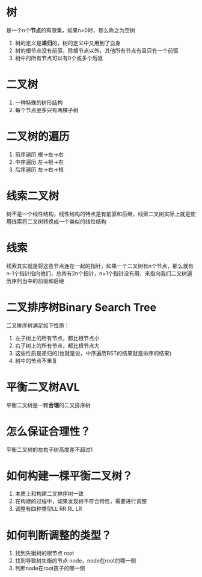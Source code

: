 # 树
是一个n个**节点**的有限集，如果n=0时，那么称之为空树

1. 树的定义是**递归**的，树的定义中又用到了自身
2. 树的根节点没有前驱，除根节点以外，其他所有节点有且只有一个前驱
3. 树中的所有节点可以有0个或多个后驱

# 二叉树
1. 一种特殊的树形结构
2. 每个节点至多只有两棵子树

# 二叉树的遍历
1. 前序遍历 根->左->右
2. 中序遍历 左->根->右
3. 后序遍历 左->右->根

# 线索二叉树
树不是一个线性结构，线性结构的特点是有前驱和后继，线索二叉树实际上就是使用线索将二叉树转换成一个类似的线性结构

# 线索
线索其实就是将这些节点连在一起的指针，如果一个二叉树有n个节点，那么就有n-1个指针指向他们，总共有2n个指针，n+1个指针没有用，来指向我们二叉树遍历序列当中的前驱和后继

# 二叉排序树Binary Search Tree
二叉排序树满足如下性质：
1. 左子树上的所有节点，都比根节点小
2. 右子树上的所有节点，都比根节点大
3. 这些性质是递归的(也就是说，中序遍历BST的结果就是排序的结果)
4. 树中的节点不重复
   
# 平衡二叉树AVL
平衡二叉树是一颗**合理**的二叉排序树

# 怎么保证合理性？
平衡二叉树的左右子树高度差不超过1

# 如何构建一棵平衡二叉树？
1. 本质上和构建二叉排序树一致
2. 在构建的过程中，如果发现树不符合特性，需要进行调整
3. 调整有四种类型LL RR RL LR

# 如何判断调整的类型？
1. 找到失衡树的根节点 root
2. 找到导致树失衡的节点 node，node在root的哪一侧
3. 判断node在root孩子的哪一侧
